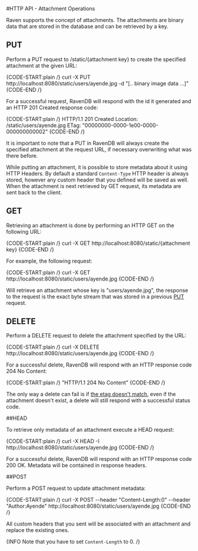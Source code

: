 #HTTP API - Attachment Operations

Raven supports the concept of attachments. The attachments are binary data that are stored in the database and can be retrieved by a key.

## PUT

Perform a PUT request to /static/{attachment key} to create the specified attachment at the given URL:

{CODE-START:plain /}
curl -X PUT http://localhost:8080/static/users/ayende.jpg -d "[.. binary image data ...]"
{CODE-END /}

For a successful request, RavenDB will respond with the id it generated and an HTTP 201 Created response code:

{CODE-START:plain /}
    HTTP/1.1 201 Created
    Location: /static/users/ayende.jpg
	ETag: "00000000-0000-1e00-0000-000000000002"
{CODE-END /}

It is important to note that a PUT in RavenDB will always create the specified attachment at the request URL, if necessary overwriting what was there before.

While putting an attachment, it is possible to store metadata about it using HTTP Headers. By default a standard `Content-Type` HTTP header is always stored, however any custom header that you defined will be saved as well. When the attachment is next retrieved by GET request, its metadata are sent back to the client.

## GET
Retrieving an attachment is done by performing an HTTP GET on the following URL:

{CODE-START:plain /}
curl -X GET http://localhost:8080/static/{attachment key}
{CODE-END /}

For example, the following request:

{CODE-START:plain /}
curl -X GET http://localhost:8080/static/users/ayende.jpg
{CODE-END /}

Will retrieve an attachment whose key is "users/ayende.jpg", the response to the request is the exact byte stream that was stored in a previous [PUT](http://ravendb.net/docs/http-api/attachments/http-api-put-attachments) request.

## DELETE

Perform a DELETE request to delete the attachment specified by the URL:

{CODE-START:plain /}
curl -X DELETE http://localhost:8080/static/users/ayende.jpg
{CODE-END /}

For a successful delete, RavenDB will respond with an HTTP response code 204 No Content:

{CODE-START:plain /}
    "HTTP/1.1 204 No Content"
{CODE-END /}

The only way a delete can fail is if [the etag doesn't match](http://ravendb.net/docs/http-api/http-api-concurrency), even if the attachment doesn't exist, a delete will still respond with a successful status code.

##HEAD

To retrieve only metadata of an attachment execute a HEAD request:

{CODE-START:plain /}
curl -X HEAD -I http://localhost:8080/static/users/ayende.jpg
{CODE-END /}

For a successful delete, RavenDB will respond with an HTTP response code 200 OK. Metadata will be contained in response headers.

##POST

Perform a POST request to update attachment metadata:

{CODE-START:plain /}
curl -X POST --header "Content-Length:0" --header "Author:Ayende" http://localhost:8080/static/users/ayende.jpg
{CODE-END /}

All custom headers that you sent will be associated with an attachment and replace the existing ones.
 
{INFO Note that you have to set `Content-Length` to 0. /}
